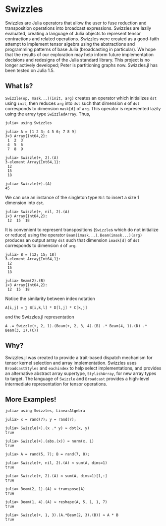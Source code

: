 # Swizzles

<!---
[![Travis](https://travis-ci.org/peterahrens/Swizzles.jl.svg?branch=master)](https://travis-ci.org/peterahrens/Swizzles.jl)
[![AppVeyor](https://ci.appveyor.com/api/projects/status/32r7s2skrgm9ubva/branch/master?svg=true)](https://ci.appveyor.com/project/peterahrens/swizzles-jl/branch/master)
[![Coveralls](https://coveralls.io/repos/peterahrens/Swizzles.jl/badge.svg?branch=master&service=github)](https://coveralls.io/github/peterahrens/Swizzles.jl?branch=master)
[![Codecov](http://codecov.io/github/peterahrens/Swizzles.jl/coverage.svg?branch=master)](http://codecov.io/github/peterahrens/Swizzles.jl?branch=master)
[![pipeline status](https://gitlab.com/peterahrens/Swizzles.jl/badges/master/pipeline.svg)](https://gitlab.com/peterahrens/Swizzles.jl/commits/master)
[![coverage report](https://gitlab.com/peterahrens/Swizzles.jl/badges/master/coverage.svg)](https://gitlab.com/peterahrens/Swizzles.jl/commits/master)
-->

Swizzles are Julia operators that allow the user to fuse reduction and transposition operations into broadcast expressions. Swizzles are lazily evaluated, creating a language of Julia objects to represent tensor contractions and related operations. Swizzles were created as a good-faith attempt to implement tensor algebra using the abstractions and programming patterns of base Julia (broadcasting in particular). We hope that the results of our exploration may help inform future implementation decisions and redesigns of the Julia standard library. This project is no longer actively developed; Peter is partitioning graphs now. Swizzles.jl has been tested on Julia 1.5.

## What Is?

`Swizzle(op, mask...)(init, arg)` creates an operator which initializes `dst` using `init`, then reduces `arg` into `dst` such that dimension `d` of `dst` corresponds to dimension `mask[d]` of `arg`. This operator is represented lazily using the array type `SwizzledArray`. Thus,

```julia-repl
julia> using Swizzles

julia> A = [1 2 3; 4 5 6; 7 8 9]
3×3 Array{Int64,2}:
 1  2  3
 4  5  6
 7  8  9

julia> Swizzle(+, 2).(A)
3-element Array{Int64,1}:
 12
 15
 18

julia> Swizzle(+).(A)
45
```

We can use an instance of the singleton type `Nil` to insert a size 1 dimension into `dst`.

```julia-repl
julia> Swizzle(+, nil, 2).(A)
1×3 Array{Int64,2}:
 12  15  18
```

It is convenient to represent transpositions (`Swizzle`s which do not initialize or reduce) using the operator `Beam(imask...)`. `Beam(imask...)(arg)` produces an output array `dst` such that dimension `imask[d]` of `dst` corresponds to dimension `d` of `arg`.

```julia-repl
julia> B = [12; 15; 18]
3-element Array{Int64,1}:
 12
 15
 18

julia> Beam(2).(B)
1×3 Array{Int64,2}:
 12  15  18
```

Notice the similarity between index notation

```
A[i,j] = ∑ B[i,k,l] * D[l,j] * C[k,j]
```

and the Swizzles.jl representation

```
A .= Swizzle(+, 2, 1).(Beam(+, 2, 3, 4).(B) .* Beam(4, 1).(D) .* Beam(3, 1).(C))
```

## Why?

Swizzles.jl was created to provide a trait-based dispatch mechanism for tensor
kernel selection and array implementation. Swizzles uses `BroadcastStyles` and
`eachindex` to help select implementations, and provides an alternative abstract
array supertype, `StylishArray`, for new array types to target. The language
of `Swizzle` and `Broadcast` provides a high-level intermediate representation
for tensor operations.

## More Examples!

```julia-repl
julia> using Swizzles, LinearAlgebra

julia> x = rand(7); y = rand(7);

julia> Swizzle(+).(x .* y) ≈ dot(x, y)
true

julia> Swizzle(+).(abs.(x)) ≈ norm(x, 1)
true

julia> A = rand(5, 7); B = rand(7, 8);

julia> Swizzle(+, nil, 2).(A) ≈ sum(A, dims=1)
true

julia> Swizzle(+, 2).(A) ≈ sum(A, dims=1)[1,:]
true

julia> Beam(2, 1).(A) ≈ transpose(A)
true

julia> Beam(1, 4).(A) ≈ reshape(A, 5, 1, 1, 7)
true

julia> Swizzle(+, 1, 3).(A.*Beam(2, 3).(B)) ≈ A * B
true
```
